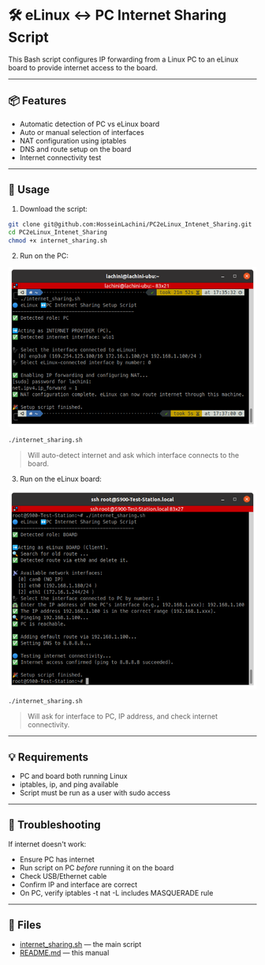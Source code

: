 # 🛠️ eLinux ↔️ PC Internet Sharing Script

This Bash script configures IP forwarding from a Linux PC to an eLinux board to provide internet access to the board.

---

## 📦 Features

- Automatic detection of PC vs eLinux board
- Auto or manual selection of interfaces
- NAT configuration using iptables
- DNS and route setup on the board
- Internet connectivity test

---

## 🚀 Usage

1. Download the script:

```bash   
git clone git@github.com:HosseinLachini/PC2eLinux_Intenet_Sharing.git
cd PC2eLinux_Intenet_Sharing
chmod +x internet_sharing.sh
```

    
2. Run on the PC:

![run on PC](img/Linux_PC.png)

```bash    
./internet_sharing.sh
```
    
> Will auto-detect internet and ask which interface connects to the board.

3. Run on the eLinux board:

![run on Linux Board](img/Linux_Board.png)
  
```bash    
./internet_sharing.sh
```
    
> Will ask for interface to PC, IP address, and check internet connectivity.

---

## 💡 Requirements

- PC and board both running Linux
- iptables, ip, and ping available
- Script must be run as a user with sudo access

---

## 🔧 Troubleshooting

If internet doesn't work:

- Ensure PC has internet
- Run script on PC *before* running it on the board
- Check USB/Ethernet cable
- Confirm IP and interface are correct
- On PC, verify iptables -t nat -L includes MASQUERADE rule

---

## 📁 Files

- [internet_sharing.sh](internet_sharing.sh) — the main script
- [README.md](README.md) — this manual
